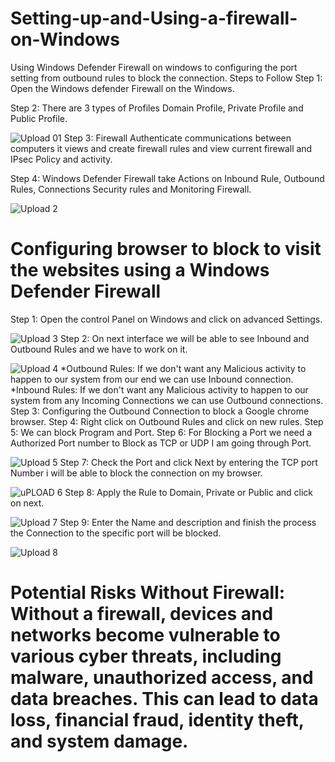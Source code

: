 # Setting-up-and-Using-a-firewall-on-Windows
Using Windows Defender Firewall on windows to configuring the port setting from outbound rules to block the connection.
Steps to Follow 
Step 1: Open the Windows defender Firewall on the Windows.

Step 2: There are 3 types of Profiles Domain Profile, Private Profile and Public Profile.

![Upload 01](https://github.com/user-attachments/assets/3b2f238d-e528-4347-9e6f-6bead2dd9c1f)
Step 3: Firewall Authenticate communications between computers it views and create firewall rules and view current firewall and IPsec Policy and activity.

Step 4: Windows Defender Firewall take Actions on Inbound Rule, Outbound Rules, Connections Security rules and Monitoring Firewall.

![Upload 2](https://github.com/user-attachments/assets/207f2de7-1823-4b10-a5a8-f2bc4fcdbd81)

# Configuring browser to block to visit the websites using a Windows Defender Firewall
Step 1: Open the control Panel on Windows and click on advanced Settings.

![Upload 3](https://github.com/user-attachments/assets/10f9b10e-07e0-45fa-8540-9b92781bb769)
Step 2: On next interface we will be able to see Inbound and Outbound Rules and we have to work on it.

![Upload 4](https://github.com/user-attachments/assets/70f1234a-45fd-4724-8663-fbc0531337e4)
*Outbound Rules: If we don't want any Malicious activity to happen to our system from our end we can use Inbound connection.
*Inbound Rules: If we don't want any Malicious activity to happen to our system from any Incoming Connections we can use Outbound connections.
Step 3: Configuring the Outbound Connection to block a Google chrome browser.
Step 4: Right click on Outbound Rules and click on new rules.
Step 5: We can block Program and Port.
Step 6: For Blocking a Port we need a Authorized Port number to Block as TCP or UDP I am going through Port.

![Upload 5](https://github.com/user-attachments/assets/4123bb0f-0991-4c74-b4d8-1c476c38c496)
Step 7: Check the Port and click Next by entering the TCP port Number i will be able to block the connection on my browser.

![uPLOAD 6](https://github.com/user-attachments/assets/129bb710-7acd-496b-85a0-053c95bd9f19)
Step 8: Apply the Rule to Domain, Private or Public and click on next.

![Upload 7](https://github.com/user-attachments/assets/89b9d195-8e78-41f1-b06e-a069c7c54d57)
Step 9: Enter the Name and description and finish the process the Connection to the specific port will be blocked.

![Upload 8](https://github.com/user-attachments/assets/ed0b70b4-b864-47dc-b16b-12bd61d473b7)



# Potential Risks Without Firewall: Without a firewall, devices and networks become vulnerable to various cyber threats, including malware, unauthorized access, and data breaches. This can lead to data loss, financial fraud, identity theft, and system damage. 
